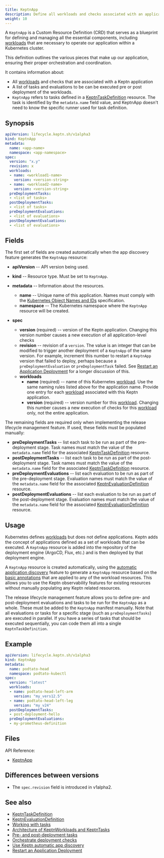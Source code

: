 ```yaml
---
title: KeptnApp
description: Define all workloads and checks associated with an application
weight: 10
---
```


A `KeptnApp` is a Custom Resource Definition (CRD) that serves as a blueprint for
defining and managing all the essential components, including
[workloads](https://kubernetes.io/docs/concepts/workloads/) that are necessary to
operate our application within a Kubernetes cluster.

This definition outlines the various pieces that make up our application, ensuring
their proper orchestration and coordination.

It contains information about:

- All [workloads](https://kubernetes.io/docs/concepts/workloads/) and checks
  that are associated with a Keptn application
- A list of tasks and evaluations to be can be executed
  pre or post deployment of the workloads.
- `KeptnApp` refers to tasks defined in a [KeptnTaskDefinition](taskdefinition.md) resource.
  The task is identified by the `metadata.name` field value, and KeptnApp doesn't need to know the specific runner used for task definition.

## Synopsis

```yaml
apiVersion: lifecycle.keptn.sh/v1alpha3
kind: KeptnApp
metadata:
  name: <app-name>
  namespace: <app-namespace>
spec:
  version: "x.y"
  revision: x
  workloads:
  - name: <workload1-name>
    version: <version-string>
  - name: <workload2-name>
    version: <version-string>
  preDeploymentTasks:
  - <list of tasks>
  postDeploymentTasks:
  - <list of tasks>
  preDeploymentEvaluations:
  - <list of evaluations>
  postDeploymentEvaluations:
  - <list of evaluations>
```

## Fields

The first set of fields are created automatically
when the app discovery feature generates the `KeptnApp` resource:

- **apiVersion** -- API version being used.
- **kind** -- Resource type.
   Must be set to `KeptnApp`.

- **metadata** -- Information about the resources.
  - **name** -- Unique name of this application.
    Names must comply with the
    [Kubernetes Object Names and IDs](https://kubernetes.io/docs/concepts/overview/working-with-objects/names/#dns-subdomain-names)
    specification.
  - **namespace** -- The Kubernetes namespace where the `KeptnApp` resource will be created.

- **spec**
  - **version** (required) -- version of the Keptn application.
    Changing this version number causes a new execution
    of all application-level checks
  - **revision** -- revision of a `version`.
    The value is an integer that can be modified
    to trigger another deployment of a `KeptnApp` of the same version.
    For example, increment this number to restart a `KeptnApp` version
    that failed to deploy, perhaps because a
    `preDeploymentEvaluation` or `preDeploymentTask` failed.
    See
    [Restart an Application Deployment](../implementing/restart-application-deployment.md)
    for a longer discussion of this.
  - **workloads**
    - **name** (required) -- name of this Kubernetes
      [workload](https://kubernetes.io/docs/concepts/workloads/).
      Use the same naming rules listed above for the application name.
      Provide one entry for each [workload](https://kubernetes.io/docs/concepts/workloads/)
      associated with this Keptn application.
    - **version** (required) -- version number for this [workload](https://kubernetes.io/docs/concepts/workloads/).
      Changing this number causes a new execution
      of checks for this [workload](https://kubernetes.io/docs/concepts/workloads/) only,
      not the entire application.

The remaining fields are required only when implementing
the release lifecycle management feature.
If used, these fields must be populated manually:

- **preDeploymentTasks** -- list each task
    to be run as part of the pre-deployment stage.
    Task names must match the value of the `metadata.name` field
    for the associated [KeptnTaskDefinition](taskdefinition.md) resource.
- **postDeploymentTasks** -- list each task
    to be run as part of the post-deployment stage.
    Task names must match the value of the `metadata.name` field
    for the associated
    [KeptnTaskDefinition](taskdefinition.md)
    resource.
- **preDeploymentEvaluations** -- list each evaluation to be run
    as part of the pre-deployment stage.
    Evaluation names must match the value of the `metadata.name` field
    for the associated
    [KeptnEvaluationDefinition](evaluationdefinition.md)
    resource.
- **postDeploymentEvaluations** -- list each evaluation to be run
    as part of the post-deployment stage.
    Evaluation names must match the value of the `metadata.name` field
    for the associated [KeptnEvaluationDefinition](evaluationdefinition.md)
    resource.

## Usage

Kubernetes defines
[workloads](https://kubernetes.io/docs/concepts/workloads/)
but does not define applications.
Keptn adds the concept of applications
defined as a set of workloads that can be executed.
A `KeptnApp` resource is added
into the repository of the deployment engine
(ArgoCD, Flux, etc.)
and is then deployed by that deployment engine.

A `KeptnApp` resource is created automatically, using the
[automatic application discovery](../implementing/integrate.md#use-keptn-automatic-app-discovery)
feature to generate a `KeptnApp` resource
based on the
[basic annotations](../implementing/integrate.md#basic-annotations)
that are applied to any of the workload resources.
This allows you to use the Keptn observability features for existing resources
without manually populating any Keptn related resources.

The release lifecycle management feature
allows you to define pre- and post-deployment
evaluations and tasks to be run for the `KeptnApp` as a whole.
These must be added to the `KeptnApp` manifest manually.
Note that all evaluations or tasks for a specific stage
(such as `preDeploymentTasks`)
are executed in parallel.
If you have a series of tasks that should be executed sequentially,
you can code them all into a single `KeptnTaskDefinition`.

## Example

```yaml
apiVersion: lifecycle.keptn.sh/v1alpha3
kind: KeptnApp
metadata:
  name: podtato-head
  namespace: podtato-kubectl
spec:
  version: "latest"
  workloads:
  - name: podtato-head-left-arm
    version: "my_vers12.5"
  - name: podtato-head-left-leg
    version: "my_v24"
  postDeploymentTasks:
  - post-deployment-hello
  preDeploymentEvaluations:
  - my-prometheus-definition
```

## Files

API Reference:

- [KeptnApp](../crd-ref/lifecycle/v1alpha3/_index.md#keptnapp)

## Differences between versions

- The `spec.revision` field is introduced in v1alpha2.

## See also

- [KeptnTaskDefinition](taskdefinition.md)
- [KeptnEvaluationDefinition](evaluationdefinition.md)
- [Working with tasks](../implementing/tasks.md)
- [Architecture of KeptnWorkloads and KeptnTasks](../architecture/keptn-apps.md)
- [Pre- and post-deployment tasks](../implementing/integrate.md#pre--and-post-deployment-checks)
- [Orchestrate deployment checks](../intro/usecase-orchestrate.md)
- [Use Keptn automatic app discovery](../implementing/integrate.md#use-keptn-automatic-app-discovery)
- [Restart an Application Deployment](../implementing/restart-application-deployment.md)
